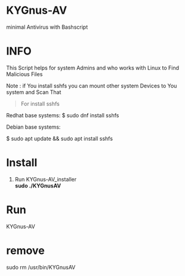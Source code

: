 # KYGnus-AV
minimal Antivirus with Bashscript


# INFO

This Script helps for system Admins and who works with Linux to Find Malicious Files

Note : if You install sshfs you can mount other system Devices to You system and Scan That

> For install sshfs

Redhat base systems: 
$ sudo dnf install sshfs

Debian base systems:

$ sudo apt update && sudo apt install sshfs


# Install

1. Run KYGnus-AV_installer  
**sudo ./KYGnusAV**

# Run

KYGnus-AV


# remove

sudo rm /usr/bin/KYGnusAV
